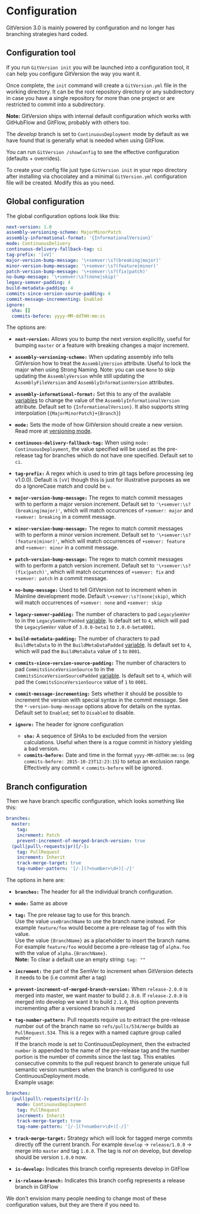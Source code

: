 ﻿# Configuration
GitVersion 3.0 is mainly powered by configuration and no longer has branching
strategies hard coded.

## Configuration tool
If you run `GitVersion init` you will be launched into a configuration tool, it
can help you configure GitVersion the way you want it.

Once complete, the `init` command will create a `GitVersion.yml` file in the
working directory. It can be the root repository directory or any subdirectory
in case you have a single repository for more than one project or are restricted
to commit into a subdirectory.

**Note:** GitVersion ships with internal default configuration which works with
GitHubFlow and GitFlow, probably with others too.

The *develop* branch is set to `ContinuousDeployment` mode by default as we have
found that is generally what is needed when using GitFlow.

You can run `GitVersion /showConfig` to see the effective configuration
(defaults + overrides).

To create your config file just type `GitVersion init` in your repo directory
after installing via chocolatey and a minimal `GitVersion.yml` configuration
file will be created. Modify this as you need.

## Global configuration
The global configuration options look like this:

```yaml
next-version: 1.0
assembly-versioning-scheme: MajorMinorPatch
assembly-informational-format: '{InformationalVersion}'
mode: ContinuousDelivery
continuous-delivery-fallback-tag: ci
tag-prefix: '[vV]'
major-version-bump-message: '\+semver:\s?(breaking|major)'
minor-version-bump-message: '\+semver:\s?(feature|minor)'
patch-version-bump-message: '\+semver:\s?(fix|patch)'
no-bump-message: '\+semver:\s?(none|skip)'
legacy-semver-padding: 4
build-metadata-padding: 4
commits-since-version-source-padding: 4
commit-message-incrementing: Enabled
ignore:
  sha: []
  commits-before: yyyy-MM-ddTHH:mm:ss
```

The options are:

 - **`next-version:`** Allows you to bump the next version explicitly, useful
   for bumping `master` or a feature with breaking changes a major increment.

 - **`assembly-versioning-scheme:`** When updating assembly info tells
   GitVersion how to treat the `AssemblyVersion` attribute. Useful to lock the
   major when using Strong Naming. Note: you can use `None` to skip updating the
   `AssemblyVersion` while still updating the `AssemblyFileVersion` and
   `AssemblyInformationVersion` attributes.

 - **`assembly-informational-format:`** Set this to any of the available
   [variables](/more-info/variables) to change the value of the
   `AssemblyInformationalVersion` attribute. Default set to
   `{InformationalVersion}`. It also supports string interpolation
   (`{MajorMinorPatch}+{Branch}`)

 - **`mode:`** Sets the mode of how GitVersion should create a new version. Read
   more at [versioning mode](/reference/versioning-mode.md).

 - **`continuous-delivery-fallback-tag:`** When using `mode:
   ContinuousDeployment`, the value specified will be used as the pre-release tag
   for branches which do not have one specified. Default set to `ci`.

 - **`tag-prefix:`** A regex which is used to trim git tags before processing (eg
   v1.0.0). Default is `[vV]` though this is just for illustrative purposes as we
   do a IgnoreCase match and could be `v`.

 - **`major-version-bump-message:`** The regex to match commit messages with to
   perform a major version increment. Default set to
   `'\+semver:\s?(breaking|major)'`, which will match occurrences of
   `+semver: major` and `+semver: breaking` in a commit message.

 - **`minor-version-bump-message:`** The regex to match commit messages with to
   perform a minor version increment. Default set to
   `'\+semver:\s?(feature|minor)'`, which will match occurrences of
   `+semver: feature` and `+semver: minor` in a commit message.

 - **`patch-version-bump-message:`** The regex to match commit messages with to
   perform a patch version increment. Default set to `'\+semver:\s?(fix|patch)'`,
   which will match occurrences of `+semver: fix` and `+semver: patch` in a
   commit message.

 - **`no-bump-message:`** Used to tell GitVersion not to increment when in
   Mainline development mode. Default `\+semver:\s?(none|skip)`, which will match
   occurrences of `+semver: none` and `+semver: skip`

 - **`legacy-semver-padding:`** The number of characters to pad `LegacySemVer` to
   in the `LegacySemVerPadded` [variable](/more-info/variables). Is default set
   to `4`, which will pad the `LegacySemVer` value of `3.0.0-beta1` to
   `3.0.0-beta0001`.

 - **`build-metadata-padding:`** The number of characters to pad `BuildMetaData`
   to in the `BuildMetaDataPadded` [variable](/more-info/variables). Is default
   set to `4`, which will pad the `BuildMetaData` value of `1` to `0001`.

 - **`commits-since-version-source-padding:`** The number of characters to pad
   `CommitsSinceVersionSource` to in the `CommitsSinceVersionSourcePadded`
   [variable](/more-info/variables). Is default set to `4`, which will pad the
   `CommitsSinceVersionSource` value of `1` to `0001`.

 - **`commit-message-incrementing:`** Sets whether it should be possible to
     increment the version with special syntax in the commit message. See the
     `*-version-bump-message` options above for details on the syntax. Default set
     to `Enabled`; set to `Disabled` to disable.

 - **`ignore:`** The header for ignore configuration
   - **`sha:`** A sequence of SHAs to be excluded from the version calculations.
      Useful when there is a rogue commit in history yielding a bad version.
   - **`commits-before:`** Date and time in the format `yyyy-MM-ddTHH:mm:ss` (eg
     `commits-before: 2015-10-23T12:23:15`) to setup an exclusion range.
     Effectively any commit < `commits-before` will be ignored.

## Branch configuration

Then we have branch specific configuration, which looks something like this:

```yaml
branches:
  master:
    tag:
    increment: Patch
    prevent-increment-of-merged-branch-version: true
  (pull|pull\-requests|pr)[/-]:
    tag: PullRequest
    increment: Inherit
    track-merge-target: true
    tag-number-pattern: '[/-](?<number>\d+)[-/]'
```

The options in here are:

 - **`branches:`** The header for all the individual branch configuration.

 - **`mode:`** Same as above

 - **`tag:`** The pre release tag to use for this branch.  
   Use the value `useBranchName` to use the branch name instead. For example
   `feature/foo` would become a pre-release tag of `foo` with this value.  
   Use the value `{BranchName}` as a placeholder to insert the branch name. For
   example `feature/foo` would become a pre-release tag of `alpha.foo` with the
   value of `alpha.{BranchName}`.  
   **Note:** To clear a default use an empty string: `tag: ""`

 - **`increment:`** the part of the SemVer to increment when GitVersion detects
   it needs to be (i.e commit after a tag)

 - **`prevent-increment-of-merged-branch-version:`** When `release-2.0.0` is
   merged into master, we want master to build `2.0.0`. If `release-2.0.0` is
   merged into develop we want it to build `2.1.0`, this option prevents
   incrementing after a versioned branch is merged

 - **`tag-number-pattern:`** Pull requests require us to extract the pre-release
   number out of the branch name so `refs/pulls/534/merge` builds as
   `PullRequest.534`.
   This is a regex with a named capture group called `number`  
   If the branch mode is set to ContinuousDeployment, then the extracted
   `number` is appended to the name of the pre-release tag and the number
   portion is the number of commits since the last tag.
   This enables consecutive commits to the pull request branch to generate
   unique full semantic version numbers when the branch is configured to use
   ContinuousDeployment mode.  
   Example usage:
```yaml
branches:
  (pull|pull\-requests|pr)[/-]:
    mode: ContinuousDeployment
    tag: PullRequest
    increment: Inherit
    track-merge-target: true
    tag-name-pattern: '[/-](?<number>\d+)[-/]'
```

 - **`track-merge-target:`** Strategy which will look for tagged merge commits
   directly off the current branch. For example `develop` → `release/1.0.0` →
   merge into `master` and tag `1.0.0`. The tag is *not* on develop, but develop
   should be version `1.0.0` now.

 - **`is-develop:`** Indicates this branch config represents develop in GitFlow

 - **`is-release-branch:`** Indicates this branch config represents a release
   branch in GitFlow

We don't envision many people needing to change most of these configuration
values, but they are there if you need to.